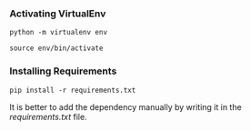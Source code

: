 ### Activating VirtualEnv

```
python -m virtualenv env

source env/bin/activate
```

### Installing Requirements


```
pip install -r requirements.txt
```

It is better to add the dependency manually by writing it in the *requirements.txt* file.
